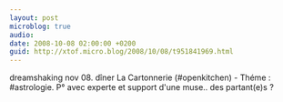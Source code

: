 ```yaml
---
layout: post
microblog: true
audio: 
date: 2008-10-08 02:00:00 +0200
guid: http://xtof.micro.blog/2008/10/08/t951841969.html
---
```

dreamshaking nov 08. dîner La Cartonnerie (#openkitchen) - Théme : #astrologie. P° avec experte et support d'une muse.. des partant(e)s ?
